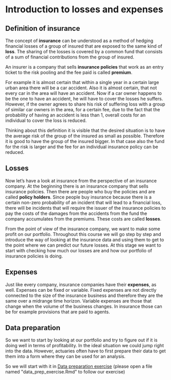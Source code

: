 # Introduction to losses and expenses

## Definition of insurance

The concept of **insurance** can be understood as a method of hedging financial losses of a group of insured that are exposed to the same kind of **loss**. The sharing of the losses is covered by a common fund that consists of a sum of financial contributions from the group of insured.

An insurer is a company that sells **insurance policies** that work as an entry ticket to the risk pooling and the fee paid is called **premium**. 

For example it is almost certain that within a single year in a certain large urban area there will be a car accident. Also it is almost certain, that not every car in the area will have an accident. Now if a car owner happens to be the one to have an accident, he will have to cover the losses he suffers. However, if the owner agrees to share his risk of suffering loss with a group of similar car owners in the area, for a certain fee, due to the fact that the probability of having an accident is less than 1, overall costs for an individual to cover the loss is reduced.

Thinking about this definition it is visible that the desired situation is to have the average risk of the group of the insured as small as possible. Therefore it is good to have the group of the insured bigger. In that case also the fund for the risk is larger and the fee for an individual insurance policy can be reduced.

## Losses

Now let’s have a look at insurance from the perspective of an insurance company. At the beginning there is an insurance company that sells insurance policies. Then there are people who buy the policies and are called **policy holders**. Since people buy insurance because there is a certain non-zero probability of an incident that will lead to a financial loss, there will be incidents that will require the issuer of the insurance policies to pay the costs of the damages from the accidents from the fund the company accumulates from the premiums. These costs are called **losses**.

From the point of view of the insurance company, we want to make some profit on our portfolio. Throughout this course we will go step by step and introduce the way of looking at the insurance data and using them to get to the point where we can predict our future losses. At this stage we want to start with checking how much our losses are and how our portfolio of insurance policies is doing.

## Expenses

Just like every company, insurance companies have their **expenses**, as well. Expenses can be fixed or variable. Fixed expenses are not directly connected to the size of the insurance business and therefore they are the same over a midrange time horizon.
Variable expenses are those that change when the volume of the business changes. In insurance those can be for example provisions that are paid to agents.

## Data preparation

So we want to start by looking at our portfolio and try to figure out if it is doing well in terms of profitability. In the ideal situation we could jump right into the data. However, actuaries often have to first prepare their data to get them into a form where they can be used for an analysis.

So we will start with it in [Data preparation exercise](data_prep_exercise_KPI.md) (please open a file named "data_prep_exercise.Rmd" to follow our exercise)

